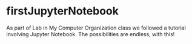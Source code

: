 # firstJupyterNotebook
As part of Lab in My Computer Organization class we followed a tutorial involving Jupyter Notebook. The possibilities are endless, with this!
